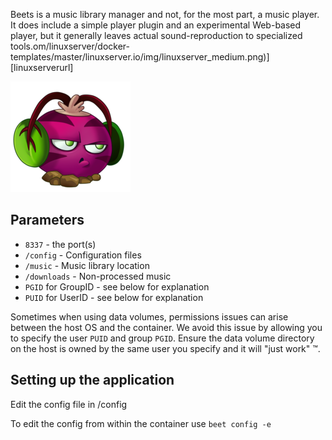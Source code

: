 Beets is a music library manager and not, for the most part, a music player. It does include a simple player plugin and an experimental Web-based player, but it generally leaves actual sound-reproduction to specialized tools.om/linuxserver/docker-templates/master/linuxserver.io/img/linuxserver_medium.png)][linuxserverurl]

[appurl]: http://beets.io/
[![beets](https://raw.githubusercontent.com/linuxserver/docker-templates/master/linuxserver.io/img/beets-icon.png)][appurl]

## Parameters

* `8337` - the port(s)
* `/config` - Configuration files
* `/music` - Music library location
* `/downloads` - Non-processed music
* `PGID` for GroupID - see below for explanation
* `PUID` for UserID - see below for explanation

Sometimes when using data volumes, permissions issues can arise between the host OS and the container. We avoid this issue by allowing you to specify the user `PUID` and group `PGID`. Ensure the data volume directory on the host is owned by the same user you specify and it will "just work" ™.

## Setting up the application 

Edit the config file in /config

To edit the config from within the container use `beet config -e`
